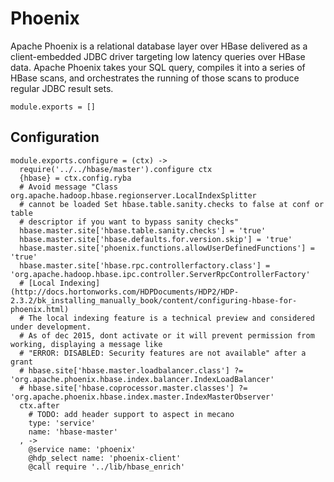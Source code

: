 
# Phoenix

Apache Phoenix is a relational database layer over HBase delivered as a client-embedded
JDBC driver targeting low latency queries over HBase data. Apache Phoenix takes
your SQL query, compiles it into a series of HBase scans, and orchestrates the
running of those scans to produce regular JDBC result sets.


    module.exports = []

## Configuration

    module.exports.configure = (ctx) ->
      require('../../hbase/master').configure ctx
      {hbase} = ctx.config.ryba
      # Avoid message "Class org.apache.hadoop.hbase.regionserver.LocalIndexSplitter
      # cannot be loaded Set hbase.table.sanity.checks to false at conf or table
      # descriptor if you want to bypass sanity checks"
      hbase.master.site['hbase.table.sanity.checks'] = 'true'
      hbase.master.site['hbase.defaults.for.version.skip'] = 'true'
      hbase.master.site['phoenix.functions.allowUserDefinedFunctions'] = 'true'
      hbase.master.site['hbase.rpc.controllerfactory.class'] = 'org.apache.hadoop.hbase.ipc.controller.ServerRpcControllerFactory'
      # [Local Indexing](http://docs.hortonworks.com/HDPDocuments/HDP2/HDP-2.3.2/bk_installing_manually_book/content/configuring-hbase-for-phoenix.html)
      # The local indexing feature is a technical preview and considered under development.
      # As of dec 2015, dont activate or it will prevent permission from working, displaying a message like
      # "ERROR: DISABLED: Security features are not available" after a grant 
      # hbase.site['hbase.master.loadbalancer.class'] ?= 'org.apache.phoenix.hbase.index.balancer.IndexLoadBalancer'
      # hbase.site['hbase.coprocessor.master.classes'] ?= 'org.apache.phoenix.hbase.index.master.IndexMasterObserver'
      ctx.after
        # TODO: add header support to aspect in mecano
        type: 'service'
        name: 'hbase-master'
      , ->
        @service name: 'phoenix'
        @hdp_select name: 'phoenix-client'
        @call require '../lib/hbase_enrich'
